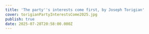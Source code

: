 ```yaml
---
title: 'The party''s interests come first, by Joseph Torigian'
cover: torigianPartyInterestsCome2025.jpg
publish: true
date: 2025-07-28T20:58:00.000Z
---
```


